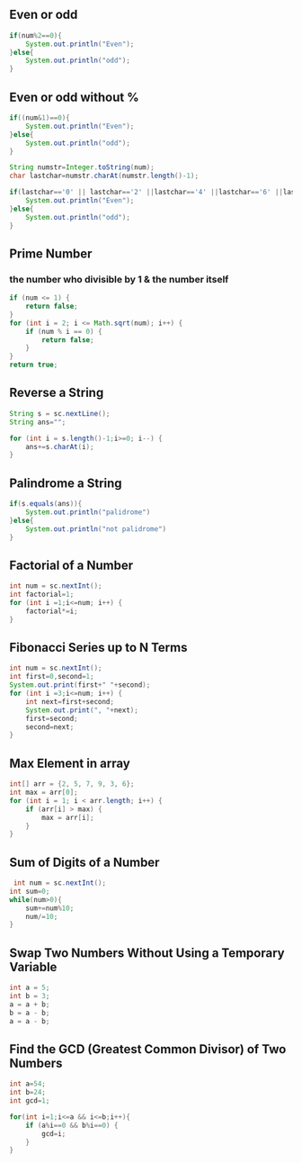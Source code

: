 ## Even or odd

```java
if(num%2==0){
    System.out.println("Even");
}else{
    System.out.println("odd");
}
```

## Even or odd without %

```java
if((num&1)==0){
    System.out.println("Even");
}else{
    System.out.println("odd");
}
```

```java
String numstr=Integer.toString(num);
char lastchar=numstr.charAt(numstr.length()-1);

if(lastchar=='0' || lastchar=='2' ||lastchar=='4' ||lastchar=='6' ||lastchar=='8'  ){
    System.out.println("Even");
}else{
    System.out.println("odd");
}
```

## Prime Number

### the number who divisible by 1 & the number itself

```java
if (num <= 1) {
    return false;
}
for (int i = 2; i <= Math.sqrt(num); i++) {
    if (num % i == 0) {
        return false;
    }
}
return true;
```
## Reverse a String
```java
String s = sc.nextLine();
String ans="";

for (int i = s.length()-1;i>=0; i--) {
    ans+=s.charAt(i);
}
```
## Palindrome a String
```java
if(s.equals(ans)){
    System.out.println("palidrome")
}else{
    System.out.println("not palidrome")
}
```
## Factorial of a Number
```java
int num = sc.nextInt();
int factorial=1;
for (int i =1;i<=num; i++) {
    factorial*=i;
}
```
## Fibonacci Series up to N Terms
```java
int num = sc.nextInt();
int first=0,second=1;
System.out.print(first+" "+second);
for (int i =3;i<=num; i++) {
    int next=first+second;
    System.out.print(", "+next);
    first=second;
    second=next;
}
```
## Max Element in array
```java
int[] arr = {2, 5, 7, 9, 3, 6};
int max = arr[0];
for (int i = 1; i < arr.length; i++) {
    if (arr[i] > max) {
        max = arr[i];
    }
}
```
## Sum of Digits of a Number
```java
 int num = sc.nextInt();
int sum=0;
while(num>0){
    sum+=num%10;
    num/=10;
}
```
## Swap Two Numbers Without Using a Temporary Variable

```java
int a = 5;
int b = 3;
a = a + b;
b = a - b;
a = a - b;
```
## Find the GCD (Greatest Common Divisor) of Two Numbers

```java
int a=54;
int b=24;
int gcd=1;

for(int i=1;i<=a && i<=b;i++){
    if (a%i==0 && b%i==0) {
        gcd=i;
    }
}
```
